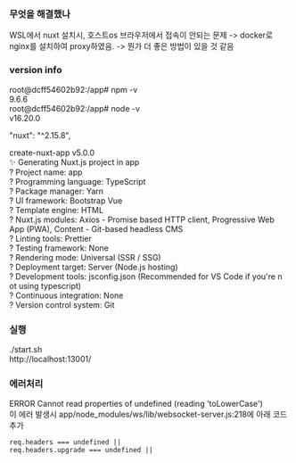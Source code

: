 ### 무엇을 해결했나
WSL에서 nuxt 설치시, 호스트os 브라우저에서 접속이 안되는 문제
 -> docker로 nginx를 설치하여 proxy하였음.
 -> 뭔가 더 좋은 방법이 있을 것 같음


### version info
root@dcff54602b92:/app# npm -v  
9.6.6  
root@dcff54602b92:/app# node -v  
v16.20.0  
  
"nuxt": "^2.15.8",  
  
create-nuxt-app v5.0.0  
✨  Generating Nuxt.js project in app  
? Project name: app  
? Programming language: TypeScript  
? Package manager: Yarn  
? UI framework: Bootstrap Vue  
? Template engine: HTML  
? Nuxt.js modules: Axios - Promise based HTTP client, Progressive Web App (PWA), Content - Git-based headless CMS  
? Linting tools: Prettier  
? Testing framework: None  
? Rendering mode: Universal (SSR / SSG)  
? Deployment target: Server (Node.js hosting)  
? Development tools: jsconfig.json (Recommended for VS Code if you're n  
ot using typescript)  
? Continuous integration: None  
? Version control system: Git  

### 실행
./start.sh  
http://localhost:13001/  


### 에러처리
ERROR  Cannot read properties of undefined (reading 'toLowerCase')  
이 에러 발생시 
app/node_modules/ws/lib/websocket-server.js:218에 아래 코드 추가
```
req.headers === undefined ||
req.headers.upgrade === undefined ||
```
